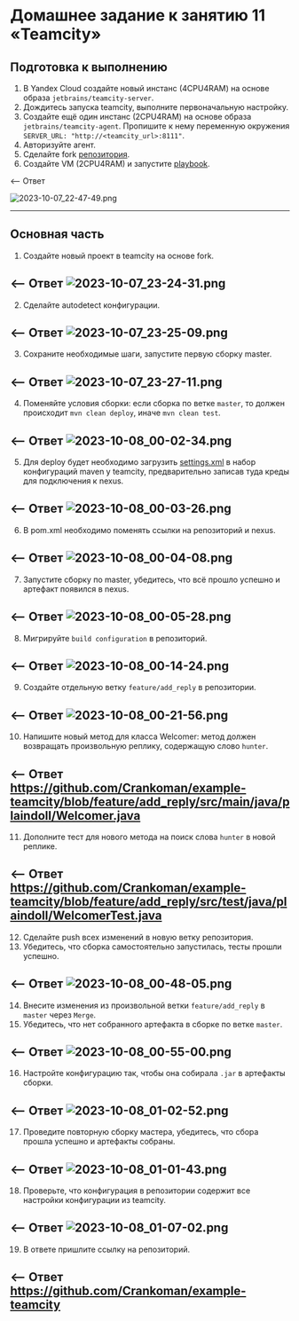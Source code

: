 # Домашнее задание к занятию 11 «Teamcity»

## Подготовка к выполнению

1. В Yandex Cloud создайте новый инстанс (4CPU4RAM) на основе образа `jetbrains/teamcity-server`.
2. Дождитесь запуска teamcity, выполните первоначальную настройку.
3. Создайте ещё один инстанс (2CPU4RAM) на основе образа `jetbrains/teamcity-agent`. Пропишите к нему переменную окружения `SERVER_URL: "http://<teamcity_url>:8111"`.
4. Авторизуйте агент.
5. Сделайте fork [репозитория](https://github.com/aragastmatb/example-teamcity).
6. Создайте VM (2CPU4RAM) и запустите [playbook](./infrastructure).

<-- Ответ

![2023-10-07_22-47-49.png](img%2F2023-10-07_22-47-49.png)

---

## Основная часть

1. Создайте новый проект в teamcity на основе fork.

<-- Ответ
![2023-10-07_23-24-31.png](img%2F2023-10-07_23-24-31.png)
---

2. Сделайте autodetect конфигурации.

<-- Ответ
![2023-10-07_23-25-09.png](img%2F2023-10-07_23-25-09.png)
---


3. Сохраните необходимые шаги, запустите первую сборку master.

<-- Ответ
![2023-10-07_23-27-11.png](img%2F2023-10-07_23-27-11.png)
---


4. Поменяйте условия сборки: если сборка по ветке `master`, то должен происходит `mvn clean deploy`, иначе `mvn clean test`.

<-- Ответ
![2023-10-08_00-02-34.png](img%2F2023-10-08_00-02-34.png)
---


5. Для deploy будет необходимо загрузить [settings.xml](./teamcity/settings.xml) в набор конфигураций maven у teamcity, предварительно записав туда креды для подключения к nexus.

<-- Ответ
![2023-10-08_00-03-26.png](img%2F2023-10-08_00-03-26.png)
---


6. В pom.xml необходимо поменять ссылки на репозиторий и nexus.

<-- Ответ
![2023-10-08_00-04-08.png](img%2F2023-10-08_00-04-08.png)
---


7. Запустите сборку по master, убедитесь, что всё прошло успешно и артефакт появился в nexus.

<-- Ответ
![2023-10-08_00-05-28.png](img%2F2023-10-08_00-05-28.png)
---


8. Мигрируйте `build configuration` в репозиторий.

<-- Ответ
![2023-10-08_00-14-24.png](img%2F2023-10-08_00-14-24.png)
---


9. Создайте отдельную ветку `feature/add_reply` в репозитории.

<-- Ответ
![2023-10-08_00-21-56.png](img%2F2023-10-08_00-21-56.png)
---


10. Напишите новый метод для класса Welcomer: метод должен возвращать произвольную реплику, содержащую слово `hunter`.


<-- Ответ
https://github.com/Crankoman/example-teamcity/blob/feature/add_reply/src/main/java/plaindoll/Welcomer.java
---

11. Дополните тест для нового метода на поиск слова `hunter` в новой реплике.


<-- Ответ
https://github.com/Crankoman/example-teamcity/blob/feature/add_reply/src/test/java/plaindoll/WelcomerTest.java
---

12. Сделайте push всех изменений в новую ветку репозитория.
13. Убедитесь, что сборка самостоятельно запустилась, тесты прошли успешно.

<-- Ответ
![2023-10-08_00-48-05.png](img%2F2023-10-08_00-48-05.png)
---

14. Внесите изменения из произвольной ветки `feature/add_reply` в `master` через `Merge`.
15. Убедитесь, что нет собранного артефакта в сборке по ветке `master`.

<-- Ответ
![2023-10-08_00-55-00.png](img%2F2023-10-08_00-55-00.png)
---

16. Настройте конфигурацию так, чтобы она собирала `.jar` в артефакты сборки.


<-- Ответ
![2023-10-08_01-02-52.png](img%2F2023-10-08_01-02-52.png)
---

17. Проведите повторную сборку мастера, убедитесь, что сбора прошла успешно и артефакты собраны.


<-- Ответ
![2023-10-08_01-01-43.png](img%2F2023-10-08_01-01-43.png)
---

18. Проверьте, что конфигурация в репозитории содержит все настройки конфигурации из teamcity.


<-- Ответ
![2023-10-08_01-07-02.png](img%2F2023-10-08_01-07-02.png)
---

19. В ответе пришлите ссылку на репозиторий.


<-- Ответ
https://github.com/Crankoman/example-teamcity
---

